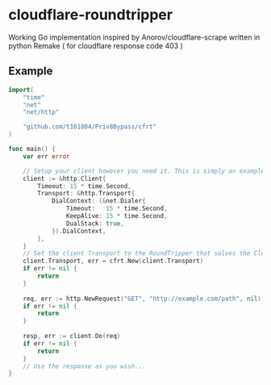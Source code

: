 # cloudflare-roundtripper

Working Go implementation inspired by Anorov/cloudflare-scrape written in python
Remake ( for cloudflare response code 403 ) 

## Example

```go
import(
    "time"
    "net"
    "net/http"

    "github.com/t101804/Priv8Bypass/cfrt"
)

func main() {
    var err error

    // Setup your client however you need it. This is simply an example
    client := &http.Client{
        Timeout: 15 * time.Second,
        Transport: &http.Transport{
            DialContext: (&net.Dialer{
                Timeout:   15 * time.Second,
                KeepAlive: 15 * time.Second,
                DualStack: true,
            }).DialContext,
        },
    }
    // Set the client Transport to the RoundTripper that solves the Cloudflare anti-bot
    client.Transport, err = cfrt.New(client.Transport)
    if err != nil {
        return
    }
    
    req, err := http.NewRequest("GET", "http://example.com/path", nil)
    if err != nil {
        return
    }
    
    resp, err := client.Do(req)
    if err != nil {
        return
    }
    // Use the response as you wish...
}
```
